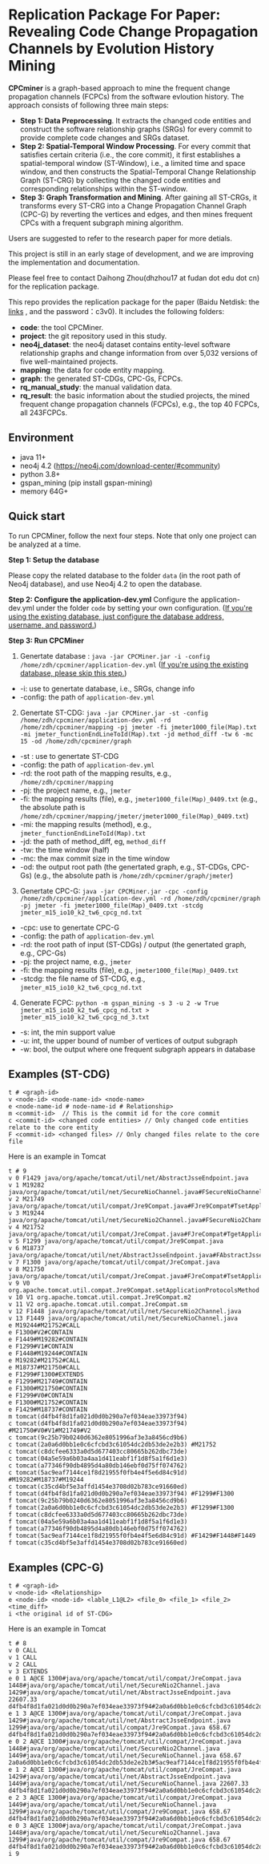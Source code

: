 # Replication Package For Paper: Revealing Code Change Propagation Channels by Evolution History Mining

**CPCminer** is a graph-based approach to mine the frequent change propagation channels (FCPCs) from the software evloution history. The approach consists of following three main steps: 

+ **Step 1: Data Preprocessing**. It extracts the changed code entities and construct the software relationship graphs (SRGs) for every commit to provide complete code changes and SRGs dataset. 
+ **Step 2: Spatial-Temporal Window Processing**. For every commit that satisfies certain criteria (i.e., the core commit), it first establishes a spatial-temporal window (ST-Window), i.e., a limited time and space window, and then constructs the Spatial-Temporal Change Relationship Graph (ST-CRG) by collecting the changed code entities and corresponding relationships within the ST-window.
+ **Step 3: Graph Transformation and Mining**. After gaining all ST-CRGs, it transforms every ST-CRG into a Change Propagation Channel Graph (CPC-G) by reverting the vertices and edges, and then mines frequent CPCs with a frequent subgraph mining algorithm.

Users are suggested to refer to the research paper for more detials.

This project is still in an early stage of development, and we are improving the implementation and documentation. 

Please feel free to contact Daihong Zhou(dhzhou17 at fudan dot edu dot cn) for the replication package.



This repo provides  the replication package for the paper (Baidu Netdisk: the [links](https://pan.baidu.com/s/1kxYhFxe3wgp2-YwAcMFWQw) , and the password：c3v0). It includes the following folders:

* **code**:  the tool CPCMiner.  
* **project**: the git repository used in this study. 
* **neo4j_dataset**: the neo4j dataset contains entity-level software relationship graphs and change information from over 5,032 versions of five well-maintained projects. 
* **mapping**: the data for code entity mapping.
* **graph**: the generated ST-CDGs, CPC-Gs, FCPCs.
* **rq_manual_study**: the manual validation data. 
* **rq_result**:  the basic information about the studied projects, the mined frequent change propagation channels (FCPCs), e.g., the top 40 FCPCs, all 243FCPCs.



## Environment

- java 11+
- neo4j 4.2 (https://neo4j.com/download-center/#community)
- python 3.8+
- gspan_mining  (pip install gspan-mining)
- memory 64G+ 

## Quick start
To run CPCMiner, follow the next four steps.  Note that only one project can be analyzed at a time.

**Step 1: Setup the database**

Please copy the related database to the folder `data` (in the root path of Neo4j database), and use Neo4j 4.2 to open the database.  

**Step 2:  Configure the application-dev.yml**
Configure the application-dev.yml under the folder `code` by setting your own configuration. (<u>If you're using the existing database, just configure the database address, username, and password.</u>)

**Step 3:  Run CPCMiner**

1. Genertate database : `java -jar CPCMiner.jar -i -config /home/zdh/cpcminer/application-dev.yml`   (<u>If you're using the existing database, please skip this step.</u>)

- -i: use to genertate database, i.e., SRGs, change info
- -config: the path of `application-dev.yml`

2. Genertate ST-CDG: `java -jar CPCMiner.jar -st -config /home/zdh/cpcminer/application-dev.yml -rd /home/zdh/cpcminer/mapping -pj jmeter -fi jmeter1000_file(Map).txt -mi jmeter_functionEndLineToId(Map).txt -jd method_diff -tw 6 -mc 15 -od /home/zdh/cpcminer/graph`

- -st : use to genertate ST-CDG
- -config: the path of `application-dev.yml`
- -rd: the root path of the mapping results, e.g., `/home/zdh/cpcminer/mapping`
- -pj: the project name, e.g., `jmeter`
- -fi: the mapping results (file), e.g., `jmeter1000_file(Map)_0409.txt` (e.g., the absolute path is `/home/zdh/cpcminer/mapping/jmeter/jmeter1000_file(Map)_0409.txt`)
- -mi: the mapping results (method), e.g., `jmeter_functionEndLineToId(Map).txt`
- -jd: the path of method_diff, eg, `method_diff`
- -tw: the time window (half)
- -mc: the max commit size in the time window
- -od: the output root path (the genertated graph, e.g., ST-CDGs, CPC-Gs) (e.g., the absolute path is `/home/zdh/cpcminer/graph/jmeter`)

3. Genertate CPC-G: `java -jar CPCMiner.jar -cpc -config /home/zdh/cpcminer/application-dev.yml -rd /home/zdh/cpcminer/graph -pj jmeter -fi jmeter1000_file(Map)_0409.txt -stcdg jmeter_m15_io10_k2_tw6_cpcg_nd.txt`

- -cpc: use to genertate CPC-G
- -config: the path of `application-dev.yml`
- -rd: the root path of input (ST-CDGs) / output (the genertated graph, e.g., CPC-Gs)
- -pj: the project name, e.g., `jmeter`
- -fi: the mapping results (file), e.g., `jmeter1000_file(Map)_0409.txt`
- -stcdg: the file name of ST-CDG, e.g., `jmeter_m15_io10_k2_tw6_cpcg_nd.txt`

4. Generate FCPC: `python -m gspan_mining -s 3 -u 2 -w True jmeter_m15_io10_k2_tw6_cpcg_nd.txt > jmeter_m15_io10_k2_tw6_cpcg_nd_3.txt` 

- -s: int, the min support value
- -u:  int, the upper bound of number of vertices of output subgraph
- -w: bool, the output where one frequent subgraph appears in database

## Examples (ST-CDG)
```
t # <graph-id>
v <node-id> <node-name-id> <node-name> 
e <node-name-id # node-name-id # Relationship> 
m <commit-id>  // This is the commit id for the core commit
c <commit-id> <changed code entities> // Only changed code entities relate to the core entity
F <commit-id> <changed files> // Only changed files relate to the core file
```
Here is an example in Tomcat
```
t # 9
v 0 F1429 java/org/apache/tomcat/util/net/AbstractJsseEndpoint.java
v 1 M19282 java/org/apache/tomcat/util/net/SecureNioChannel.java#FSecureNioChannel#Thandshake(boolean,boolean)#M
v 2 M21749 java/org/apache/tomcat/util/compat/Jre9Compat.java#FJre9Compat#TsetApplicationProtocols(SSLParameters,String[])#M
v 3 M19244 java/org/apache/tomcat/util/net/SecureNio2Channel.java#FSecureNio2Channel#ThandshakeInternal(boolean)#M
v 4 M21752 java/org/apache/tomcat/util/compat/JreCompat.java#FJreCompat#TgetApplicationProtocol(SSLEngine)#M
v 5 F1299 java/org/apache/tomcat/util/compat/Jre9Compat.java
v 6 M18737 java/org/apache/tomcat/util/net/AbstractJsseEndpoint.java#FAbstractJsseEndpoint#TcreateSSLEngine(String,List<Cipher>,List<String>)#M
v 7 F1300 java/org/apache/tomcat/util/compat/JreCompat.java
v 8 M21750 java/org/apache/tomcat/util/compat/JreCompat.java#FJreCompat#TsetApplicationProtocols(SSLParameters,String[])#M
v 9 V0 org.apache.tomcat.util.compat.Jre9Compat.setApplicationProtocolsMethod
v 10 V1 org.apache.tomcat.util.compat.Jre9Compat.m2
v 11 V2 org.apache.tomcat.util.compat.JreCompat.sm
v 12 F1448 java/org/apache/tomcat/util/net/SecureNio2Channel.java
v 13 F1449 java/org/apache/tomcat/util/net/SecureNioChannel.java
e M19244#M21752#CALL
e F1300#V2#CONTAIN
e F1449#M19282#CONTAIN
e F1299#V1#CONTAIN
e F1448#M19244#CONTAIN
e M19282#M21752#CALL
e M18737#M21750#CALL
e F1299#F1300#EXTENDS
e F1299#M21749#CONTAIN
e F1300#M21750#CONTAIN
e F1299#V0#CONTAIN
e F1300#M21752#CONTAIN
e F1429#M18737#CONTAIN
m tomcat(d4fb4f8d1fa021d0d0b290a7ef034eae33973f94)
c tomcat(d4fb4f8d1fa021d0d0b290a7ef034eae33973f94) #M21750#V0#V1#M21749#V2
c tomcat(9c25b79b0240d6362e8051996af3e3a8456cd9b6) 
c tomcat(2a0a6d0bb1e0c6cfcbd3c61054dc2db53de2e2b3) #M21752
c tomcat(c8dcfee6333a0d5d677403cc80665b262dbc73de) 
c tomcat(04a5e59a6b03a4aa1d411eabf1f1d8f5a1f6d1e3) 
c tomcat(a77346f90db4895d4a80db146ebf0d75ff074762) 
c tomcat(5ac9eaf7144ce1f8d21955f0fb4e4f5e6d84c91d) #M19282#M18737#M19244
c tomcat(c35cd4bf5e3affd1454e3708d02b783ce91660ed) 
f tomcat(d4fb4f8d1fa021d0d0b290a7ef034eae33973f94) #F1299#F1300
f tomcat(9c25b79b0240d6362e8051996af3e3a8456cd9b6) 
f tomcat(2a0a6d0bb1e0c6cfcbd3c61054dc2db53de2e2b3) #F1299#F1300
f tomcat(c8dcfee6333a0d5d677403cc80665b262dbc73de) 
f tomcat(04a5e59a6b03a4aa1d411eabf1f1d8f5a1f6d1e3) 
f tomcat(a77346f90db4895d4a80db146ebf0d75ff074762) 
f tomcat(5ac9eaf7144ce1f8d21955f0fb4e4f5e6d84c91d) #F1429#F1448#F1449
f tomcat(c35cd4bf5e3affd1454e3708d02b783ce91660ed) 
```
## Examples (CPC-G)
```
t # <graph-id>
v <node-id> <Relationship> 
e <node-id> <node-id> <lable_L1@L2> <file_0> <file_1> <file_2> <time_diff>
i <the original id of ST-CDG>  
```
Here is an example in Tomcat
```
t # 8
v 0 CALL
v 1 CALL
v 2 CALL
v 3 EXTENDS
e 0 1 A@CE 1300#java/org/apache/tomcat/util/compat/JreCompat.java 1448#java/org/apache/tomcat/util/net/SecureNio2Channel.java 1429#java/org/apache/tomcat/util/net/AbstractJsseEndpoint.java 22607.33 d4fb4f8d1fa021d0d0b290a7ef034eae33973f94#2a0a6d0bb1e0c6cfcbd3c61054dc2db53de2e2b3#5ac9eaf7144ce1f8d21955f0fb4e4f5e6d84c91d
e 1 3 A@CE 1300#java/org/apache/tomcat/util/compat/JreCompat.java 1429#java/org/apache/tomcat/util/net/AbstractJsseEndpoint.java 1299#java/org/apache/tomcat/util/compat/Jre9Compat.java 658.67 d4fb4f8d1fa021d0d0b290a7ef034eae33973f94#2a0a6d0bb1e0c6cfcbd3c61054dc2db53de2e2b3#5ac9eaf7144ce1f8d21955f0fb4e4f5e6d84c91d
e 0 2 A@CE 1300#java/org/apache/tomcat/util/compat/JreCompat.java 1448#java/org/apache/tomcat/util/net/SecureNio2Channel.java 1449#java/org/apache/tomcat/util/net/SecureNioChannel.java 658.67 2a0a6d0bb1e0c6cfcbd3c61054dc2db53de2e2b3#5ac9eaf7144ce1f8d21955f0fb4e4f5e6d84c91d
e 1 2 A@CE 1300#java/org/apache/tomcat/util/compat/JreCompat.java 1429#java/org/apache/tomcat/util/net/AbstractJsseEndpoint.java 1449#java/org/apache/tomcat/util/net/SecureNioChannel.java 22607.33 d4fb4f8d1fa021d0d0b290a7ef034eae33973f94#2a0a6d0bb1e0c6cfcbd3c61054dc2db53de2e2b3#5ac9eaf7144ce1f8d21955f0fb4e4f5e6d84c91d
e 2 3 A@CE 1300#java/org/apache/tomcat/util/compat/JreCompat.java 1449#java/org/apache/tomcat/util/net/SecureNioChannel.java 1299#java/org/apache/tomcat/util/compat/Jre9Compat.java 658.67 d4fb4f8d1fa021d0d0b290a7ef034eae33973f94#2a0a6d0bb1e0c6cfcbd3c61054dc2db53de2e2b3#5ac9eaf7144ce1f8d21955f0fb4e4f5e6d84c91d
e 0 3 A@CE 1300#java/org/apache/tomcat/util/compat/JreCompat.java 1448#java/org/apache/tomcat/util/net/SecureNio2Channel.java 1299#java/org/apache/tomcat/util/compat/Jre9Compat.java 658.67 d4fb4f8d1fa021d0d0b290a7ef034eae33973f94#2a0a6d0bb1e0c6cfcbd3c61054dc2db53de2e2b3#5ac9eaf7144ce1f8d21955f0fb4e4f5e6d84c91d
i 9
```
